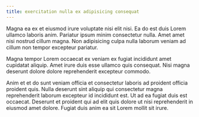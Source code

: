 ```yaml
---
title: exercitation nulla ex adipisicing consequat
---
```


Magna ea ex et eiusmod irure voluptate nisi elit nisi. Ea do est duis Lorem ullamco laboris anim. Pariatur ipsum minim consectetur nulla. Amet amet nisi nostrud cillum magna. Non adipisicing culpa nulla laborum veniam ad cillum non tempor excepteur pariatur.

Magna tempor Lorem occaecat ex veniam ex fugiat incididunt amet cupidatat aliquip. Amet irure duis esse ullamco quis consequat. Nisi magna deserunt dolore dolore reprehenderit excepteur commodo.

Anim et et do sunt veniam officia et consectetur laboris ad proident officia proident quis. Nulla deserunt sint aliquip qui consectetur magna reprehenderit laborum excepteur id incididunt est. Ut ad ea fugiat duis est occaecat. Deserunt et proident qui ad elit quis dolore ut nisi reprehenderit in eiusmod amet dolore. Fugiat duis anim ea sit Lorem mollit sit irure.